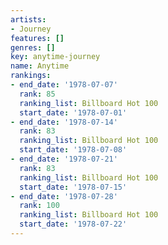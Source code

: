```yaml
---
artists:
- Journey
features: []
genres: []
key: anytime-journey
name: Anytime
rankings:
- end_date: '1978-07-07'
  rank: 85
  ranking_list: Billboard Hot 100
  start_date: '1978-07-01'
- end_date: '1978-07-14'
  rank: 83
  ranking_list: Billboard Hot 100
  start_date: '1978-07-08'
- end_date: '1978-07-21'
  rank: 83
  ranking_list: Billboard Hot 100
  start_date: '1978-07-15'
- end_date: '1978-07-28'
  rank: 100
  ranking_list: Billboard Hot 100
  start_date: '1978-07-22'
---
```


